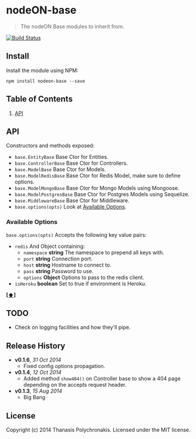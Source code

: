 # nodeON-base

> The nodeON Base modules to inherit from.

[![Build Status](https://secure.travis-ci.org/thanpolas/nodeON-base.png?branch=master)](http://travis-ci.org/thanpolas/nodeON-base)


## Install

Install the module using NPM:

```
npm install nodeon-base --save
```

## <a name='TOC'>Table of Contents</a>

1. [API](#api)

## API

Constructors and methods exposed:

* `base.EntityBase` Base Ctor for Entities.
* `base.ControllerBase` Base Ctor for Controllers.
* `base.ModelBase` Base Ctor for Models.
* `base.ModelRedisBase` Base Ctor for Redis Model, make sure to define options.
* `base.ModelMongoBase` Base Ctor for Mongo Models using Mongoose.
* `base.ModelPostgresBase` Base Ctor for Postgres Models using Sequelize.
* `base.MiddlewareBase` Base Ctor for Middleware.
* `base.options(opts)` Look at [Available Options](#available-options).

### Available Options

`base.options(opts)` Accepts the following key value pairs:

* `redis` And Object containing:
    * `namespace` **string** The namespace to prepend all keys with.
    * `port` **string** Connection port.
    * `host` **string** Hostname to connect to.
    * `pass` **string** Password to use.
    * `options` **Object** Options to pass to the redis client.
* `isHeroku` **boolean** Set to true if environment is Heroku.

**[[⬆]](#TOC)**

## TODO

* Check on logging facilities and how they'll pipe.

## Release History

- **v0.1.6**, *31 Oct 2014*
    - Fixed config options propagation.
- **v0.1.4**, *12 Oct 2014*
    - Added method `show404()` on Controller base to show a 404 page depending on the accepts request header.
- **v0.1.3**, *15 Aug 2014*
    - Big Bang

## License

Copyright (c) 2014 Thanasis Polychronakis. Licensed under the MIT license.

